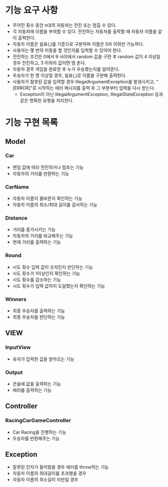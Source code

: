 # 기능 요구 사항
- 주어진 횟수 동안 n대의 자동차는 전진 또는 멈출 수 있다.
- 각 자동차에 이름을 부여할 수 있다. 전진하는 자동차를 출력할 때 자동차 이름을 같이 출력한다.
- 자동차 이름은 쉼표(,)를 기준으로 구분하며 이름은 5자 이하만 가능하다.
- 사용자는 몇 번의 이동을 할 것인지를 입력할 수 있어야 한다.
- 전진하는 조건은 0에서 9 사이에서 random 값을 구한 후 random 값이 4 이상일 경우 전진하고, 3 이하의 값이면 멈
  춘다.
- 자동차 경주 게임을 완료한 후 누가 우승했는지를 알려준다.
- 우승자가 한 명 이상일 경우, 쉼표(,)로 이름을 구분해 출력한다.
- 사용자가 잘못된 값을 입력할 경우 IllegalArgumentException를 발생시키고, "[ERROR]"로 시작하는 에러 메시지를
  출력 후 그 부분부터 입력을 다시 받는다.
    - Exception이 아닌 IllegalArgumentException, IllegalStateException 등과 같은 명확한 유형을 처리한다.

# 기능 구현 목록

## Model

### Car
- 랜덤 값에 따라 전진하거나 멈추는 기능
- 자동차의 거리를 반환하는 기능

### CarName
- 자동차 이름이 올바른지 확인하는 기능
- 자동차 이름의 최소/최대 길이를 검사하는 기능

### Distance
- 거리를 증가시키는 기능
- 자동차의 거리를 비교해주는 기능
- 현재 거리를 출력하는 기능

### Round
- 시도 횟수 입력 값이 숫자인지 판단하는 기능
- 시도 횟수가 1이상인지 확인하는 기능
- 시도 횟수를 감소하는 기능
- 시도 횟수가 입력 값까지 도달했는지 확인하는 기능

### Winners
- 최종 우승자를 출력하는 기능
- 최종 우승자를 판단하는 기능


## VIEW

### InputView
- 유자가 입력한 값을 받아오는 기능

### Output
- 콘솔에 값을 출력하는 기능
- 에러를 출력하는 기능

## Controller

### RacingCarGameController
- Car Racing을 진행하는 기능
- 우승자를 반환해주는 기능

## Exception
- 잘못된 인자가 들어왔을 경우 에러를 throw하는 기능
- 자동차 이름의 최대길이를 초과했을 경우
- 자동차 이름의 최소길이 미만일 경우